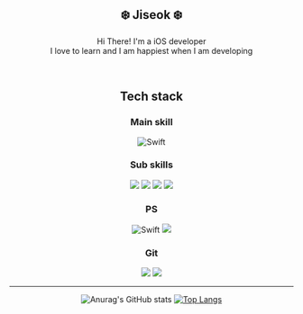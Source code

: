 <div align = "center">

## ❄️ Jiseok ❄️ </br>

Hi There! I'm a iOS developer</br>
I love to learn and I am happiest when I am developing

</br>

## Tech stack

### Main skill
![Swift](https://img.shields.io/badge/swift-F54A2A?style=for-the-badge&logo=swift&logoColor=white)

### Sub skills
<img src="https://img.shields.io/badge/html5-E34F26?style=for-the-badge&logo=html5&logoColor=white">
<img src="https://img.shields.io/badge/css-1572B6?style=for-the-badge&logo=css3&logoColor=white">
<img src="https://img.shields.io/badge/javascript-F7DF1E?style=for-the-badge&logo=javascript&logoColor=black">
<img src="https://img.shields.io/badge/react-61DAFB?style=for-the-badge&logo=react&logoColor=black">

### PS
![Swift](https://img.shields.io/badge/swift-F54A2A?style=for-the-badge&logo=swift&logoColor=white)
<img src="https://img.shields.io/badge/python-3776AB?style=for-the-badge&logo=python&logoColor=white">

### Git
<img src="https://img.shields.io/badge/git-F05032?style=for-the-badge&logo=git&logoColor=white">
<img src="https://img.shields.io/badge/github-181717?style=for-the-badge&logo=github&logoColor=white">
<div>

***

<div align = "center">

![Anurag's GitHub stats](https://github-readme-stats.vercel.app/api?username=Jiseok97&&show_icons=ture&theme=merko)
[![Top Langs](https://github-readme-stats.vercel.app/api/top-langs/?username=jiseok97&langs_count=10&layout=compact&theme=dark)](https://github.com/jogilsang/jogilsang)

</div>

